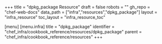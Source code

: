+++
title = "dpkg_package Resource"
draft = false
robots = ""
gh_repo = "chef-web-docs"
data_path = ["infra","resources","dpkg_package"]
layout = "infra_resource"
toc_layout = "infra_resource_toc"

[menu]
  [menu.infra]
    title = "dpkg_package"
    identifier = "chef_infra/cookbook_reference/resources/dpkg_package"
    parent = "chef_infra/cookbook_reference/resources"
+++

<!-- The contents of this page are automatically generated from the dpkg_package.yaml file in the data directory. -->
<!-- To suggest a change, edit the https://github.com/chef/chef/blob/master/lib/chef/resource/dpkg_package.rb file
      and submit a pull request to the https://github.com/chef/chef repository. -->
